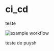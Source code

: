 # ci_cd
teste


![example workflow](https://github.com/WilliamYizima/ci_cd/actions/workflows/main.yml/badge.svg?branch=main&event=push)

teste de puysh